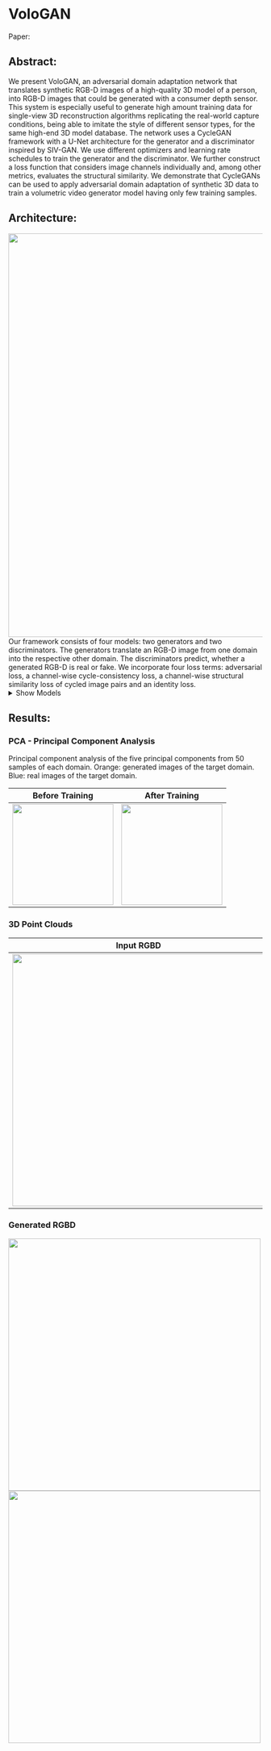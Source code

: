 # VoloGAN

Paper: 

## Abstract: 

We present VoloGAN, an adversarial domain adaptation network that translates synthetic RGB-D
images of a high-quality 3D model of a person, into RGB-D images that could be generated with a
consumer depth sensor. This system is especially useful to generate high amount training data for
single-view 3D reconstruction algorithms replicating the real-world capture conditions, being able to
imitate the style of different sensor types, for the same high-end 3D model database. The network
uses a CycleGAN framework with a U-Net architecture for the generator and a discriminator inspired
by SIV-GAN. We use different optimizers and learning rate schedules to train the generator and the
discriminator. We further construct a loss function that considers image channels individually and,
among other metrics, evaluates the structural similarity. We demonstrate that CycleGANs can be used
to apply adversarial domain adaptation of synthetic 3D data to train a volumetric video generator
model having only few training samples.

## Architecture: 
<img src="https://github.com/sascha-kirch/VoloGAN/blob/master/imgs/vologan.png" width="800" />
Our framework consists of four models: two generators and two discriminators. The generators
translate an RGB-D image from one domain into the respective other domain. The discriminators predict, whether a generated
RGB-D is real or fake. We incorporate four loss terms: adversarial loss, a channel-wise cycle-consistency loss, a channel-wise
structural similarity loss of cycled image pairs and an identity loss.

<details><summary>Show Models</summary>
<p>

Generator             |  Discriminator
:-------------------------|:-------------------------
![](https://github.com/sascha-kirch/VoloGAN/blob/master/imgs/generator_model.png)  | ![](https://github.com/sascha-kirch/VoloGAN/blob/master/imgs/critic_model.png)
Our generator follows an encoder-decoder architecture with multiple connections between encoder and decoder. | The discriminator has three outputs to evaluate weather an input RGB-D image is real or fake: low level evaluation, layout evaluation and content evaluation. We explicitly encourage the disentanglement between layout and content by a two-branch architecture.

</p>
</details>




## Results:

### PCA - Principal Component Analysis
Principal component analysis of the five principal components from 50 samples of each domain. Orange: generated
images of the target domain. Blue: real images of the target domain.

Before Training             |  After Training
:-------------------------:|:-------------------------:
<img src="https://github.com/sascha-kirch/VoloGAN/blob/master/imgs/pca_before.PNG" width="200" />  |  <img src="https://github.com/sascha-kirch/VoloGAN/blob/master/imgs/pca_after.PNG" width="200" />


### 3D Point Clouds
Input RGBD             |  Generated RGBD
:-------------------------:|:-------------------------:
<img src="https://github.com/sascha-kirch/VoloGAN/blob/master/imgs/3d_pointcloud_input.png" width="500" />  |  <img src="https://github.com/sascha-kirch/VoloGAN/blob/master/imgs/3d_pointcloud_generated.png" width="500" />


### Generated RGBD
<img src="https://github.com/sascha-kirch/VoloGAN/blob/master/imgs/multiple_rgb.png" width="500" />
<img src="https://github.com/sascha-kirch/VoloGAN/blob/master/imgs/multiple_depth.png" width="500" />


